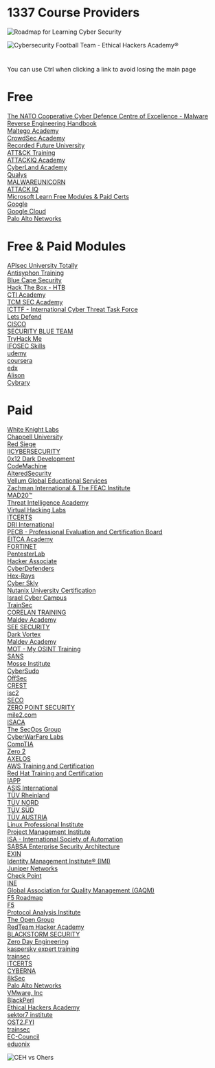 # 1337 Course Providers

![Roadmap for Learning Cyber Security](https://media.licdn.com/dms/image/v2/D5622AQErk7R-ren6XA/feedshare-shrink_800/B56ZPc7Vs2H0Ao-/0/1734578377094?e=1743033600&v=beta&t=l17uvbss9N0osBYdKpgLs2KiQyrfkvrvDwHfb9K_VYc)

![Cybersecurity Football Team - Ethical Hackers Academy®](https://media.licdn.com/dms/image/v2/D4E22AQF_8C2VrGiHsQ/feedshare-shrink_800/B4EZPWKGgpHAAk-/0/1734464793667?e=1743033600&v=beta&t=HEf1YqBMfK2FOhSsgj_EvUjRXkawU6SrAxgfl_Mdqcg)

#

You can use Ctrl when clicking a link to avoid losing the main page

#

# Free

[The NATO Cooperative Cyber Defence Centre of Excellence - Malware Reverse Engineering Handbook](https://ccdcoe.org/uploads/2020/07/Malware_Reverse_Engineering_Handbook.pdf)<br/>
[Maltego Academy](https://academy.maltego.com)<br/>
[CrowdSec Academy](https://academy.crowdsec.net)<br/>
[Recorded Future University](https://university.recordedfuture.com)<br/>
[ATT&CK Training](https://attack.mitre.org/resources/learn-more-about-attack/training)<br/>
[ATTACKIQ Academy](https://www.academy.attackiq.com)<br/>
[CyberLand Academy](https://cyberlandsec.com)<br/>
[Qualys](https://qualys.com/training)<br/>
[MALWAREUNICORN](https://malwareunicorn.org/#/workshops)<br/>
[ATTACK IQ](https://academy.attackiq.com)<br/>
[Microsoft Learn Free Modules & Paid Certs](https://learn.microsoft.com)<br/>
[Google](https://grow.google)<br/>
[Google Cloud](https://cloud.google.com/learn)<br/>
[Palo Alto Networks](https://paloaltonetworks.com/cyberpedia/free-cybersecurity-education-courses)<br/>


# Free & Paid Modules

[APIsec University Totally](https://apisecuniversity.com)<br/>
[Antisyphon Training](https://antisyphontraining.com)<br/>
[Blue Cape Security](https://bluecapesecurity.com)<br/>
[Hack The Box - HTB](https://academy.hackthebox.com)<br/>
[CTI Academy](https://ctiacademy.org)<br/>
[TCM SEC Academy](https://academy.tcm-sec.com)<br/>
[ICTTF - International Cyber Threat Task Force](https://community.icttf.org)<br/>
[Lets Defend](https://app.letsdefend.io)<br/>
[CISCO](https://cisco.com)<br/>
[SECURITY BLUE TEAM](https://securityblue.team)<br/>
[TryHack Me](https://tryhackme.com)<br/>
[IFOSEC Skills](https://app.infosecinstitute.com)<br/>
[udemy](https://udemy.com)<br/>
[coursera](https://coursera.org)<br/>
[edx](https://edx.org)<br/>
[Alison](https://alison.com)<br/>
[Cybrary](https://cybrary.it)<br/>

# Paid

[White Knight Labs](https://training.whiteknightlabs.com)<br/>
[Chappell University](https://www.chappell-university.com/all-access-pass)<br/>
[Red Siege](https://redsiege.com)<br/>
[IICYBERSECURITY](https://iicybersecurity.com/index-eng.html)<br/>
[0x12 Dark Development](https://0x12darkdev.net)<br/>
[CodeMachine](https://codemachine.com)<br/>
[AlteredSecurity](https://alteredsecurity.com)<br/>
[Vellum Global Educational Services](https://vellum.org.gr/en)<br/>
[Zachman International & The FEAC Institute](https://zachman-feac.com)<br/>
[MAD20™](https://mad20.io)<br/>
[Threat Intelligence Academy](https://threatintel.academy)<br/>
[Virtual Hacking Labs](https://virtualhackinglabs.com)<br/>
[ITCERTS](https://itcerts.ca)<br/>
[DRI International](https://drii.org)<br/>
[PECB - Professional Evaluation and Certification Board](https://pecb.com)<br/>
[EITCA Academy](https://eitca.org/certifications)<br/>
[FORTINET](https://training.fortinet.com)<br/>
[PentesterLab](https://pentesterlab.com)<br/>
[Hacker Associate](https://hackerassociate.com)<br/>
[CyberDefenders](https://cyberdefenders.org)<br/>
[Hex-Rays](https://hex-rays.com/training)<br/>
[Cyber Skly](https://cyber-sky.org/en)<br/>
[Nutanix University Certification](https://nutanix.com/support-services/training-certification/certifications)<br/>
[Israel Cyber Campus](https://israelcybercampus.com)<br/>
[TrainSec](https://trainsec.net)<br/>
[CORELAN TRAINING](https://corelan-training.com)<br/>
[Maldev Academy](https://maldevacademy.com)<br/>
[SEE SECURITY](https://en.see-security.com)<br/>
[Dark Vortex](https://0xdarkvortex.dev)<br/>
[Maldev Academy](https://maldevacademy.com)<br/>
[MOT - My OSINT Training](https://myosint.training)<br/>
[SANS](https://sans.org)<br/>
[Mosse Institute](https://mosse-institute.com)<br/>
[CyberSudo](https://academy.cybersudo.org)<br/>
[OffSec](https://offsec.com)<br/>
[CREST](https://crest-approved.org)<br/>
[isc2](https://isc2.org)<br/>
[SECO](https://seco-institute.org)<br/>
[ZERO POINT SECURITY](https://training.zeropointsecurity.co.uk)<br/>
[mile2.com](https://mile2.com)<br/>
[ISACA](https://isaca.org)<br/>
[The SecOps Group](https://secops.group)<br/>
[CyberWarFare Labs](https://cyberwarfare.live)<br/>
[CompTIA](https://comptia.org)<br/>
[Zero 2](https://courses.zero2auto.com)<br/>
[AXELOS](https://axelos.com)<br/>
[AWS Training and Certification](https://aws.amazon.com/training)<br/>
[Red Hat Training and Certification](https://redhat.com/en/services/training-and-certification)<br/>
[IAPP](https://iapp.org/certify)<br/>
[ASIS International ](https://asisonline.org)<br/>
[TÜV Rheinland ](https://certipedia.com)<br/>
[TÜV NORD](https://tuev-nord.de/en/company)<br/>
[TÜV SÜD](https://tuvsud.com/en)<br/>
[TÜV AUSTRIA](https://en.tuv.at)<br/>
[Linux Professional Institute](https://lpi.org)<br/>
[Project Management Institute](https://pmi.org)<br/>
[ISA - International Society of Automation](https://isa.org/certification)<br/>
[SABSA Enterprise Security Architecture](https://sabsa.org/certification)<br/>
[EXIN](https://exin.com)<br/>
[Identity Management Institute® (IMI)](https://identitymanagementinstitute.org/certification)<br/>
[Juniper Networks](https://learningportal.juniper.net/juniper/default.aspx)<br/>
[Check Point](https://training-certifications.checkpoint.com/#)<br/>
[INE](https://ine.com)<br/>
[Global Association for Quality Management (GAQM)](https://gaqm.org)<br/>
[F5 Roadmap](https://view.ceros.com/f5/certification-roadmap/p/1)<br/>
[F5](https://my.f5.com/manage/s/article/K29900360#401)<br/>
[Protocol Analysis Institute](https://wcnacertification.com)<br/>
[The Open Group](https://opengroup.org)<br/>
[RedTeam Hacker Academy](https://redteamacademy.com)<br/>
[BLACKSTORM SECURITY](https://blackstormsecurity.com/certification)<br/>
[Zero Day Engineering](https://zerodayengineering.com/training/index.html)<br/>
[kaspersky expert training](https://xtraining.kaspersky.com)<br/>
[trainsec](https://trainsec.net)<br/>
[ITCERTS](https://itcerts.ca)<br/>
[CYBERNA](https://cybernabeta.net)<br/>
[8kSec](https://8ksec.io/certifications)<br/>
[Palo Alto Networks](https://paloaltonetworks.com/services/education/certification)<br/>
[VMware, Inc](https://itacademy.vmware.com)<br/>
[BlackPerl](https://academy.blackperldfir.com/)<br/>
[Ethical Hackers Academy](https://ethicalhacksacademy.com)<br/>
[sektor7 institute](https://institute.sektor7.net)<br/>
[OST2.FYI](https://ost2.fyi/Home.html)<br/>
[trainsec](https://trainsec.net)<br/>
[EC-Council](https://eccouncil.org)<br/>
[eduonix](https://eduonix.com)<br/>


![CEH vs Ohers](https://res.cloudinary.com/fluid-attacks/image/upload/v1683313130/blog/certified-ethical-hacker-ceh/ceh_comparison.webp)
